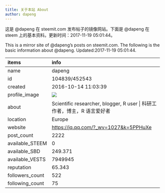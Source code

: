```yaml
---
title: 关于本站 About
author: dapeng
---
```


这是 @dapeng 在 steemit.com 发布帖子的镜像网站。下面是 @dapeng 在 steem 上的基本资料。更新时间：2017-11-19 05:01:44。

This is a mirror site of @dapeng’s posts on steemit.com. The following is the basic information about @dapeng. Updated:2017-11-19 05:01:44.



|items           |info                                                                                    |
|:---------------|:---------------------------------------------------------------------------------------|
|name            |dapeng                                                                                  |
|id              |104839/452543                                                                           |
|created         |2016-10-14 11:03:39                                                                     |
|profile_image   |![](http://0.gravatar.com/avatar/6fe1d4ffad212efc7985ecdd4ef9ef77?s=44&d=monsterid&r=g) |
|about           |Scientific researcher, blogger, R user &#124;  科研工作者，博主，R 语言爱好者           |
|location        |Europe                                                                                  |
|website         |https://jq.qq.com/?_wv=1027&k=5PPHuXe                                                   |
|post_count      |2222                                                                                    |
|available_STEEM |0                                                                                       |
|available_SBD   |249.371                                                                                 |
|available_VESTS |7949945                                                                                 |
|reputation      |65.343                                                                                  |
|followers_count |522                                                                                     |
|following_count |75                                                                                      |
